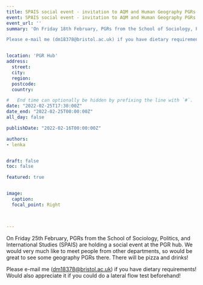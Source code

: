 ```yaml
---
title: SPAIS social event - invitation to AQM and Human Geography PGRs
event: SPAIS social event - invitation to AQM and Human Geography PGRs
event_url: ''
summary: 'On Friday 18th February, PGRs from the School of Sociology, Politics, and International Studies (SPAIS) are holding a social event at the PGR hub. We would very much like to meet people from other departments, so would be great to see some geography PGRs there. There will be pizza and drinks!

Please e-mail me (dm18378@bristol.ac.uk) if you have dietary requirements! Would also appreciate it if you could do a lateral flow test beforehand!' 


location: 'PGR Hub'
address: 
  street: 
  city: 
  region: 
  postcode: 
  country: 

#   End time can optionally be hidden by prefixing the line with `#`.
date: "2022-02-25T17:30:00Z"
date_end: "2022-02-25T00:00:00Z"
all_day: false

publishDate: "2022-02-16T00:00:00Z"

authors:
- lenka


draft: false
toc: false

featured: true


image:
  caption: 
  focal_point: Right


 
---
```


On Friday 25th February, PGRs from the School of Sociology, Politics, and International Studies (SPAIS) are holding a social event at the PGR hub. We would very much like to meet people from other departments, so would be great to see some geography PGRs there. There will be pizza and drinks!

Please e-mail me (dm18378@bristol.ac.uk) if you have dietary requirements! Would also appreciate it if you could do a lateral flow test beforehand! 

